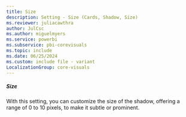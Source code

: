 ```yaml
---
title: Size
description: Setting - Size (Cards, Shadow, Size)
ms.reviewer: juliacawthra
author: JulCsc
ms.author: miguelmyers
ms.service: powerbi
ms.subservice: pbi-corevisuals
ms.topic: include
ms.date: 06/25/2024
ms.custom: include file - variant
LocalizationGroup: core-visuals
---
```

##### Size

With this setting, you can customize the size of the shadow, offering a range of 0 to 10 pixels, to make it subtle or prominent.
